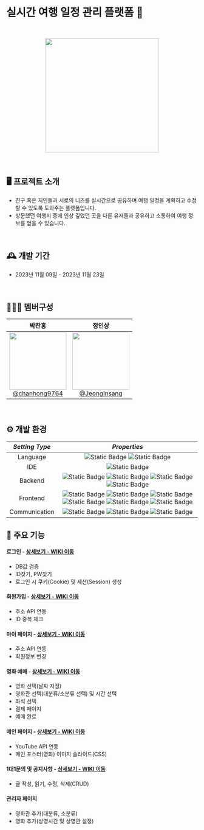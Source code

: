 # 실시간 여행 일정 관리 플랫폼 🚀

<br>
<p align="center"><img src="https://github.com/chanhong9764/shareyourtrip/assets/26763860/f546266c-6e40-437d-8a35-26b8bc3d0154" width="300" /></p>
<br>

## 🖥️ 프로젝트 소개
- 친구 혹은 지인들과 서로의 니즈를 실시간으로 공유하며 여행 일정을 계획하고 수정할 수 있도록 도와주는 플랫폼입니다.
- 방문했던 여행지 중에 인상 깊었던 곳을 다른 유저들과 공유하고 소통하여 여행 정보를 얻을 수 있습니다.
<br>

## 🕰️ 개발 기간
- 2023년 11월 09일 - 2023년 11월 23일
<br>

## 🧑‍🤝‍🧑 멤버구성
<div align="center">

| **박찬홍** | **정인상** |
| :------: |  :------: |
| [<img src="https://github.com/chanhong9764/shareyourtrip/assets/26763860/ccd07864-8e37-4b94-9952-5b053730cbb9" height=150 width=150> <br/> @chanhong9764](https://github.com/chanhong9764) | [<img src="https://github.com/chanhong9764/shareyourtrip/assets/26763860/4223f111-c72b-4687-a8c6-b32adda85d11" height=150 width=150> <br/> @JeongInsang](https://github.com/JeongInsang) |

</div>
<br>

## ⚙️ 개발 환경
| ***Setting Type*** | ***Properties*** |
| :------: |  :------: |
| Language | ![Static Badge](https://img.shields.io/badge/Java-007396?style=flat) ![Static Badge](https://img.shields.io/badge/Javascript-%23F7DF1E?style=flat) |
| IDE | ![Static Badge](https://img.shields.io/badge/IntelliJ%20IDEA-%23000000?style=flat) |
| Backend | ![Static Badge](https://img.shields.io/badge/Spring%20Boot-6DB33F?style=flat) ![Static Badge](https://img.shields.io/badge/MySQL-%234479A1?style=flat) ![Static Badge](https://img.shields.io/badge/STOMP-%23000000?style=flat) ![Static Badge](https://img.shields.io/badge/Postman-%23FF6C37?style=flat) |
| Frontend | ![Static Badge](https://img.shields.io/badge/Vue.js-%234FC08D?style=flat) ![Static Badge](https://img.shields.io/badge/HTML5-%23E34F26) ![Static Badge](https://img.shields.io/badge/CSS3-%231572B6) ![Static Badge](https://img.shields.io/badge/Bootstrap-%237952B3?style=flat) ![Static Badge](https://img.shields.io/badge/Pinia-%23ffd859?style=flat) ![Static Badge](https://img.shields.io/badge/STOMP-%23000000?style=flat) |
| Communication | ![Static Badge](https://img.shields.io/badge/Figma-%23F24E1E) ![Static Badge](https://img.shields.io/badge/Mattermost-%230058CC) ![Static Badge](https://img.shields.io/badge/GitLab-%23FC6D26) |

## 📌 주요 기능
#### 로그인 - <a href="https://github.com/chaehyuenwoo/SpringBoot-Project-MEGABOX/wiki/%EC%A3%BC%EC%9A%94-%EA%B8%B0%EB%8A%A5-%EC%86%8C%EA%B0%9C(Login)" >상세보기 - WIKI 이동</a>
- DB값 검증
- ID찾기, PW찾기
- 로그인 시 쿠키(Cookie) 및 세션(Session) 생성
#### 회원가입 - <a href="https://github.com/chaehyuenwoo/SpringBoot-Project-MEGABOX/wiki/%EC%A3%BC%EC%9A%94-%EA%B8%B0%EB%8A%A5-%EC%86%8C%EA%B0%9C(Member)" >상세보기 - WIKI 이동</a>
- 주소 API 연동
- ID 중복 체크
#### 마이 페이지 - <a href="https://github.com/chaehyuenwoo/SpringBoot-Project-MEGABOX/wiki/%EC%A3%BC%EC%9A%94-%EA%B8%B0%EB%8A%A5-%EC%86%8C%EA%B0%9C(Member)" >상세보기 - WIKI 이동</a>
- 주소 API 연동
- 회원정보 변경

#### 영화 예매 - <a href="https://github.com/chaehyuenwoo/SpringBoot-Project-MEGABOX/wiki/%EC%A3%BC%EC%9A%94-%EA%B8%B0%EB%8A%A5-%EC%86%8C%EA%B0%9C(%EC%98%81%ED%99%94-%EC%98%88%EB%A7%A4)" >상세보기 - WIKI 이동</a>
- 영화 선택(날짜 지정)
- 영화관 선택(대분류/소분류 선택) 및 시간 선택
- 좌석 선택
- 결제 페이지
- 예매 완료
#### 메인 페이지 - <a href="https://github.com/chaehyuenwoo/SpringBoot-Project-MEGABOX/wiki/%EC%A3%BC%EC%9A%94-%EA%B8%B0%EB%8A%A5-%EC%86%8C%EA%B0%9C(%EB%A9%94%EC%9D%B8-Page)" >상세보기 - WIKI 이동</a>
- YouTube API 연동
- 메인 포스터(영화) 이미지 슬라이드(CSS)
#### 1대1문의 및 공지사항 - <a href="" >상세보기 - WIKI 이동</a> 
- 글 작성, 읽기, 수정, 삭제(CRUD)

#### 관리자 페이지 
- 영화관 추가(대분류, 소분류)
- 영화 추가(상영시간 및 상영관 설정)
